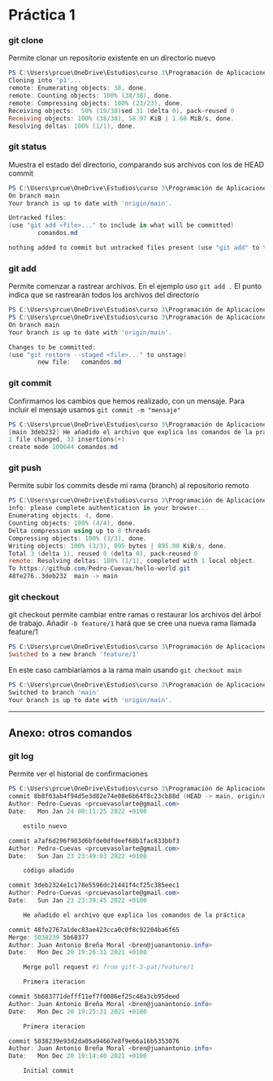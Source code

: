 # Práctica 1

### git clone

Permite clonar un repositorio existente en un directorio nuevo

```powershell
PS C:\Users\prcue\OneDrive\Estudios\curso 3\Programación de Aplicaciones Telemáticas> git clone https://github.com/Pedro-Cuevas/hello-world.git p1
Cloning into 'p1'...
remote: Enumerating objects: 38, done.
remote: Counting objects: 100% (38/38), done.
remote: Compressing objects: 100% (23/23), done.
Receiving objects:  50% (19/38)sed 31 (delta 0), pack-reused 0
Receiving objects: 100% (38/38), 58.97 KiB | 1.68 MiB/s, done.
Resolving deltas: 100% (1/1), done.
```

### git status

Muestra el estado del directorio, comparando sus archivos con los de HEAD commit

```powershell
PS C:\Users\prcue\OneDrive\Estudios\curso 3\Programación de Aplicaciones Telemáticas\p1> git status
On branch main
Your branch is up to date with 'origin/main'.

Untracked files:
(use "git add <file>..." to include in what will be committed)
        comandos.md

nothing added to commit but untracked files present (use "git add" to track)
```

### git add

Permite comenzar a rastrear archivos. En el ejemplo uso `git add .` El punto indica que se rastrearán todos los archivos del directorio

```powershell
PS C:\Users\prcue\OneDrive\Estudios\curso 3\Programación de Aplicaciones Telemáticas\p1> git add .
PS C:\Users\prcue\OneDrive\Estudios\curso 3\Programación de Aplicaciones Telemáticas\p1> git status
On branch main
Your branch is up to date with 'origin/main'.

Changes to be committed:
(use "git restore --staged <file>..." to unstage)
        new file:   comandos.md
```

### git commit

Confirmamos los cambios que hemos realizado, con un mensaje. Para incluir el mensaje usamos `git commit -m "mensaje"`

```powershell
PS C:\Users\prcue\OneDrive\Estudios\curso 3\Programación de Aplicaciones Telemáticas\p1> git commit -m "He añadido el archivo que explica los comandos de la práctica"
[main 3deb232] He añadido el archivo que explica los comandos de la práctica
1 file changed, 33 insertions(+)
create mode 100644 comandos.md
```

### git push

Permite subir los commits desde mi rama (branch) al repositorio remoto

```powershell
PS C:\Users\prcue\OneDrive\Estudios\curso 3\Programación de Aplicaciones Telemáticas\p1> git push
info: please complete authentication in your browser...
Enumerating objects: 4, done.
Counting objects: 100% (4/4), done.
Delta compression using up to 8 threads
Compressing objects: 100% (3/3), done.
Writing objects: 100% (3/3), 895 bytes | 895.00 KiB/s, done.
Total 3 (delta 1), reused 0 (delta 0), pack-reused 0
remote: Resolving deltas: 100% (1/1), completed with 1 local object.
To https://github.com/Pedro-Cuevas/hello-world.git
48fe276..3deb232  main -> main
```

### git checkout

git checkout permite cambiar entre ramas o restaurar los archivos del árbol de trabajo. Añadir `-b feature/1` hará que se cree una nueva rama llamada feature/1

```powershell
PS C:\Users\prcue\OneDrive\Estudios\curso 3\Programación de Aplicaciones Telemáticas\p1> git checkout -b feature/1
Switched to a new branch 'feature/1'
```

En este caso cambiaríamos a la rama main usando `git checkout main`

```powershell
PS C:\Users\prcue\OneDrive\Estudios\curso 3\Programación de Aplicaciones Telemáticas\p1> git checkout main
Switched to branch 'main'
Your branch is up to date with 'origin/main'.
```
***

## Anexo: otros comandos

### git log

Permite ver el historial de confirmaciones

```powershell
PS C:\Users\prcue\OneDrive\Estudios\curso 3\Programación de Aplicaciones Telemáticas\p1> git log
commit 8b8f03ab4f94d5e3d82e74e08e6b64f8c23cb88d (HEAD -> main, origin/main, origin/HEAD)
Author: Pedro-Cuevas <prcuevasolarte@gmail.com>
Date:   Mon Jan 24 00:11:25 2022 +0100

    estilo nuevo

commit a7af6d296f903d6bfde0dfdeef68b1fac833bbf3
Author: Pedro-Cuevas <prcuevasolarte@gmail.com>
Date:   Sun Jan 23 23:49:03 2022 +0100

    código añadido

commit 3deb2324e1c178e5596dc21441f4cf25c385eec1
Author: Pedro-Cuevas <prcuevasolarte@gmail.com>
Date:   Sun Jan 23 23:39:45 2022 +0100

    He añadido el archivo que explica los comandos de la práctica

commit 48fe2767a1dec83ae423cca0c0f8c92204ba6f65
Merge: 5038239 5b68377
Author: Juan Antonio Breña Moral <bren@juanantonio.info>
Date:   Mon Dec 20 19:26:31 2021 +0100

    Merge pull request #1 from gitt-3-pat/feature/1

    Primera iteracion

commit 5b683771defff11ef7f0086ef25c48a3cb95deed
Author: Juan Antonio Breña Moral <bren@juanantonio.info>
Date:   Mon Dec 20 19:25:31 2021 +0100

    Primera iteracion

commit 5038239e93d2da05a94667e8f9e66a16b5353076
Author: Juan Antonio Breña Moral <bren@juanantonio.info>
Date:   Mon Dec 20 19:14:40 2021 +0100

    Initial commit
```
